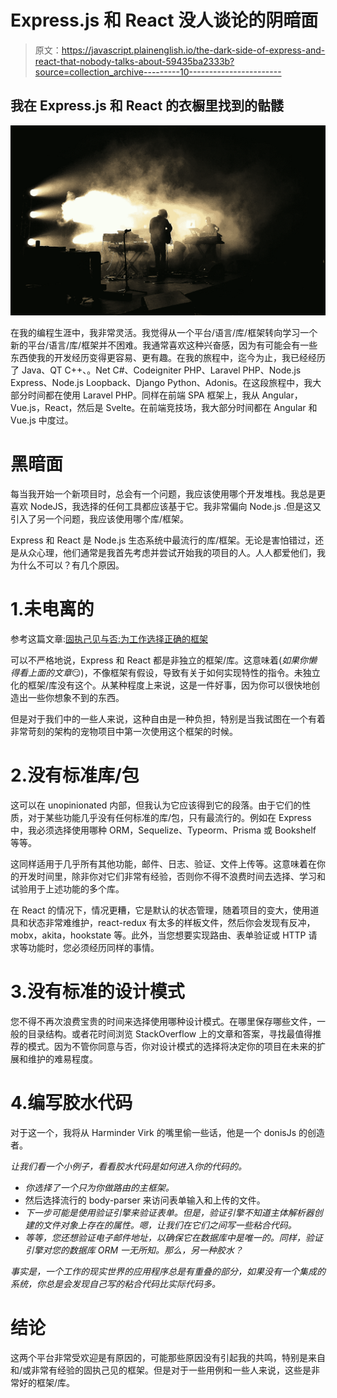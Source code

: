 # Express.js 和 React 没人谈论的阴暗面

> 原文：<https://javascript.plainenglish.io/the-dark-side-of-express-and-react-that-nobody-talks-about-59435ba2333b?source=collection_archive---------10----------------------->

## 我在 Express.js 和 React 的衣橱里找到的骷髅

![](img/6e2fc1dc077b9e5dbd49ba4a97779797.png)

在我的编程生涯中，我非常灵活。我觉得从一个平台/语言/库/框架转向学习一个新的平台/语言/库/框架并不困难。我通常喜欢这种兴奋感，因为有可能会有一些东西使我的开发经历变得更容易、更有趣。在我的旅程中，迄今为止，我已经经历了 Java、QT C++、。Net C#、Codeigniter PHP、Laravel PHP、Node.js Express、Node.js Loopback、Django Python、Adonis。在这段旅程中，我大部分时间都在使用 Laravel PHP。同样在前端 SPA 框架上，我从 Angular，Vue.js，React，然后是 Svelte。在前端竞技场，我大部分时间都在 Angular 和 Vue.js 中度过。

# 黑暗面

每当我开始一个新项目时，总会有一个问题，我应该使用哪个开发堆栈。我总是更喜欢 NodeJS，我选择的任何工具都应该基于它。我非常偏向 Node.js .但是这又引入了另一个问题，我应该使用哪个库/框架。

Express 和 React 是 Node.js 生态系统中最流行的库/框架。无论是害怕错过，还是从众心理，他们通常是我首先考虑并尝试开始我的项目的人。人人都爱他们，我为什么不可以？有几个原因。

# 1.未电离的

参考这篇文章:[固执己见与否:为工作选择正确的框架](https://dev.to/heroku/opinionated-or-not-choosing-the-right-framework-for-the-job-4e9f)

可以不严格地说，Express 和 React 都是非独立的框架/库。这意味着(*如果你懒得看上面的文章*😏)，不像框架有假设，导致有关于如何实现特性的指令。未独立化的框架/库没有这个。从某种程度上来说，这是一件好事，因为你可以很快地创造出一些你想象不到的东西。

但是对于我们中的一些人来说，这种自由是一种负担，特别是当我试图在一个有着非常苛刻的架构的宠物项目中第一次使用这个框架的时候。

# 2.没有标准库/包

这可以在 unopinionated 内部，但我认为它应该得到它的段落。由于它们的性质，对于某些功能几乎没有任何标准的库/包，只有最流行的。例如在 Express 中，我必须选择使用哪种 ORM，Sequelize、Typeorm、Prisma 或 Bookshelf 等等。

这同样适用于几乎所有其他功能，邮件、日志、验证、文件上传等。这意味着在你的开发时间里，除非你对它们非常有经验，否则你不得不浪费时间去选择、学习和试验用于上述功能的多个库。

在 React 的情况下，情况更糟，它是默认的状态管理，随着项目的变大，使用道具和状态非常难维护，react-redux 有太多的样板文件，然后你会发现有反冲，mobx，akita，hookstate 等。此外，当您想要实现路由、表单验证或 HTTP 请求等功能时，您必须经历同样的事情。

# 3.没有标准的设计模式

您不得不再次浪费宝贵的时间来选择使用哪种设计模式。在哪里保存哪些文件，一般的目录结构。或者花时间浏览 StackOverflow 上的文章和答案，寻找最值得推荐的模式。因为不管你同意与否，你对设计模式的选择将决定你的项目在未来的扩展和维护的难易程度。

# 4.编写胶水代码

对于这一个，我将从 Harminder Virk 的嘴里偷一些话，他是一个 donisJs 的创造者。

*让我们看一个小例子，看看胶水代码是如何进入你的代码的。*

*   *你选择了一个只为你做路由的主框架。*
*   然后选择流行的 body-parser 来访问表单输入和上传的文件。
*   *下一步可能是使用验证引擎来验证表单。但是，验证引擎不知道主体解析器创建的文件对象上存在的属性。嗯，让我们在它们之间写一些粘合代码。*
*   *等等，您还想验证电子邮件地址，以确保它在数据库中是唯一的。同样，验证引擎对您的数据库 ORM 一无所知。那么，另一种胶水？*

*事实是，一个工作的现实世界的应用程序总是有重叠的部分，如果没有一个集成的系统，你总是会发现自己写的粘合代码比实际代码多。*

# 结论

这两个平台非常受欢迎是有原因的，可能那些原因没有引起我的共鸣，特别是来自和/或非常有经验的固执己见的框架。但是对于一些用例和一些人来说，这些是非常好的框架/库。